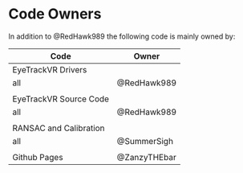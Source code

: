 <!-- <img src="./img/logo.png" alt="Logo" align="right" height="76"/> -->

# Code Owners

In addition to @RedHawk989 the following code is mainly owned by:

| Code                       | Owner
|----------------------------|---------------------------
| EyeTrackVR Drivers         |
| all                        | @RedHawk989
|                            |
| EyeTrackVR Source Code     |
| all                        | @RedHawk989
|                            |
| RANSAC and Calibration     |
| all                        | @SummerSigh
|                            |
| Github Pages               | @ZanzyTHEbar
